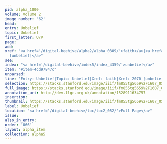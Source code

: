```yaml
---
pid: alpha_1000
volume: Volume 2
image_number: '62'
head: 
entry: Unbelief
topic: Unbelief
first_letter: U/V
page: 
add: 
xref: "<a href='/digital-beehive/alpha2/alpha_0309/'>faith</a>|<a href='/digital-beehive/toc/toc2_372/'>2070
  [unbelief]</a>"
see: 
index: "<a href='/digital-beehive/index5/index_4359/'>unbelief</a>"
item: "#item-4cd97847c"
unparsed: 
line: 'Entry: Unbelief|Topic: Unbelief|Xref: faith|Xref: 2070 [unbelief]|Index: unbelief|#item-4cd97847c'
selection: https://stacks.stanford.edu/image/iiif/fm855tg5659%2F1607_0529/846,572,2940,503/full/0/default.jpg
full_image: https://stacks.stanford.edu/image/iiif/fm855tg5659%2F1607_0529/full/full/0/default.jpg
annotation_uri: http://dev.llgc.org.uk/annotation/1528911634757
insertion: 
thumbnail: https://stacks.stanford.edu/image/iiif/fm855tg5659%2F1607_0529/846,572,600,180/250,/0/default.jpg
label: Unbelief
location: "<a href='/digital-beehive/toc/toc2_052/'>Full Page</a>"
issue: 
also_in_entry: 
order: '066'
layout: alpha_item
collection: alpha5
---
```

